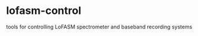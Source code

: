 lofasm-control
==============

tools for controlling LoFASM spectrometer and baseband recording systems